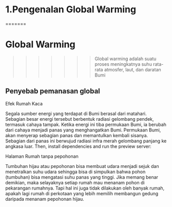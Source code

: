 # 1.Pengenalan Global Warming
=======
# Global Warming
>>>>>>> Global warming adalah suatu proses meningkatnya suhu rata-rata atmosfer, laut, dan daratan Bumi
## Penyebab pemanasan global

Efek Rumah Kaca

Segala sumber energi yang terdapat di Bumi berasal dari matahari. Sebagian besar energi tersebut berbentuk radiasi gelombang pendek, termasuk cahaya tampak. Ketika energi ini tiba permukaan Bumi, ia berubah dari cahaya menjadi panas yang menghangatkan Bumi. Permukaan Bumi, akan menyerap sebagian panas dan memantulkan kembali sisanya. Sebagian dari panas ini berwujud radiasi infra merah gelombang panjang ke angkasa luar. 
Then, install dependencies and run the preview server:

Halaman Rumah tanpa pepohonan

Tumbuhan hijau atau pepohonan bisa membuat udara menjadi sejuk dan menetralkan suhu udara sehingga bisa di simpulkan bahwa pohon (tumbuhan) bisa mengatasi suhu panas yang tinggi. Jika memang benar demikian, maka selayaknya setiap rumah mau menanam pohon di pekarangan rumahnya. Tapi hal ini juga tidak dilakukan oleh banyak rumah, apakah lagi rumah di perkotaan yang lebih memilih membangun gedung daripada menanam pepohonan hijau.
